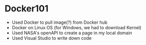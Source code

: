 # Docker101
- Used Docker to pull image(?) from Docker hub
- Docker on Linux OS (for Windows, we had to download Kernel)
- Used NASA's openAPI to create a page in my local domain
- Used Visual Studio to write down code
